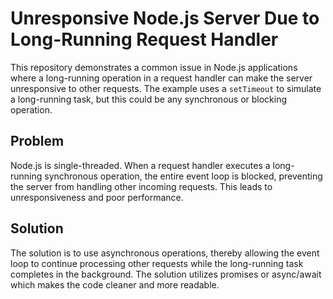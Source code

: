 # Unresponsive Node.js Server Due to Long-Running Request Handler

This repository demonstrates a common issue in Node.js applications where a long-running operation in a request handler can make the server unresponsive to other requests.  The example uses a `setTimeout` to simulate a long-running task, but this could be any synchronous or blocking operation.

## Problem

Node.js is single-threaded. When a request handler executes a long-running synchronous operation, the entire event loop is blocked, preventing the server from handling other incoming requests. This leads to unresponsiveness and poor performance.

## Solution

The solution is to use asynchronous operations, thereby allowing the event loop to continue processing other requests while the long-running task completes in the background.  The solution utilizes promises or async/await which makes the code cleaner and more readable.